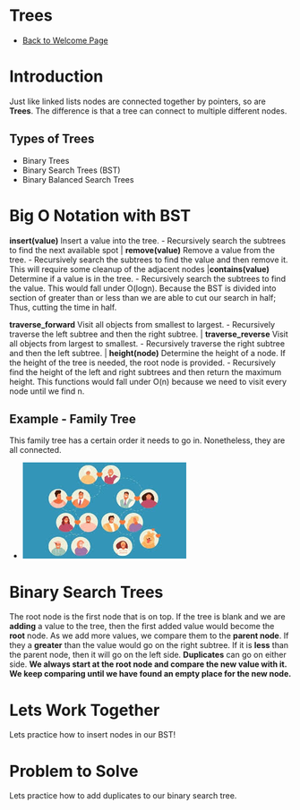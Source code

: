 # Trees
- [Back to Welcome Page](https://github.com/MarisabelTrejo/data-structure/blob/main/Welcome.md)
# Introduction
Just like linked lists nodes are connected together by pointers, so are **Trees**. The difference is that a tree can connect to multiple different nodes. 
## Types of Trees
- Binary Trees
- Binary Search Trees (BST)
- Binary Balanced Search Trees

# Big O Notation with BST
**insert(value)**	Insert a value into the tree.  - Recursively search the subtrees to find the next available spot | **remove(value)**	Remove a value from the tree.	- Recursively search the subtrees to find the value and then remove it. This will require some cleanup of the adjacent nodes |**contains(value)**	Determine if a value is in the tree. - Recursively search the subtrees to find the value. This would fall under O(logn). Because the BST is divided into section of greater than or less than we are able to cut our search in half; Thus, cutting the time in half.

**traverse_forward**	Visit all objects from smallest to largest.	 - Recursively traverse the left subtree and then the right subtree. |
**traverse_reverse**	Visit all objects from largest to smallest.	 - Recursively traverse the right subtree and then the left subtree. |
**height(node)** Determine the height of a node. If the height of the tree is needed, the root node is provided.	- Recursively find the height of the left and right subtrees and then return the maximum height. This functions would fall under O(n) because we need to visit every node until we find n.
## Example - Family Tree
This family tree has a certain order it needs to go in. Nonetheless, they are all connected.

- ![fam tree](Images/family-tree.jpeg)

# Binary Search Trees
The root node is the first node that is on top. If the tree is blank and we are **adding** a value to the tree, then the first added value would become the **root** node. As we add more values, we compare them to the **parent node**. If they a **greater** than the value would go on the right subtree. If it is **less** than the parent node, then it will go on the left side. **Duplicates** can go on either side.
**We always start at the root node and compare the new value with it. We keep comparing until we have found an empty place for the new node.**

# Lets Work Together
Lets practice how to insert nodes in our BST!

# Problem to Solve
Lets practice how to add duplicates to our binary search tree.
